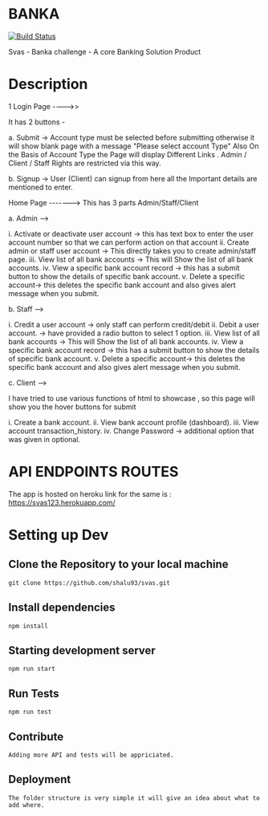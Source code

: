 # BANKA

 [![Build Status](https://api.travis-ci.org/shaluchandwani/BANKA-Frontend.svg?branch=develop)](https://travis-ci.org/shaluchandwani/BANKA-Frontend)


Svas - Banka challenge - A core Banking Solution Product

# Description

1 Login Page ---->>

It has 2 buttons - 

a. Submit -> Account type must be selected before submitting otherwise it will show blank page with a message "Please select account Type" Also On the Basis of Account Type the Page will display Different Links . Admin / Client / Staff Rights are restricted via this way.

b. Signup -> User (Client) can signup from here all the Important details are mentioned to enter.

Home Page ------->
This has 3 parts Admin/Staff/Client

a. Admin -->

i. Activate or deactivate user account -> this has text box to enter the user account number so that we can perform action on that account ii. Create admin or staff user account -> This directly takes you to create admin/staff page. iii. View list of all bank accounts -> This will Show the list of all bank accounts. iv. View a specific bank account record -> this has a submit button to show the details of specific bank account. v. Delete a specific account-> this deletes the specific bank account and also gives alert message when you submit.

b. Staff -->

i. Credit a user account -> only staff can perform credit/debit ii. Debit a user account. -> have provided a radio button to select 1 option. iii. View list of all bank accounts -> This will Show the list of all bank accounts. iv. View a specific bank account record -> this has a submit button to show the details of specific bank account. v. Delete a specific account-> this deletes the specific bank account and also gives alert message when you submit.

c. Client -->

I have tried to use various functions of html to showcase , so this page will show you the hover buttons for submit

i. Create a bank account. ii. View bank account profile (dashboard). iii. View account transaction_history. iv. Change Password -> additional option that was given in optional.

# API ENDPOINTS ROUTES

The app is hosted on heroku link for the same is : https://svas123.herokuapp.com/

# Setting up Dev

## Clone the Repository to your local machine <br/>
```
git clone https://github.com/shalu93/svas.git
``` 

## Install dependencies <br/>
``` 
npm install
```

## Starting development server <br/> 
``` 
npm run start
```

## Run Tests <br/>
```
npm run test
```
## Contribute
```
Adding more API and tests will be appriciated.
```
## Deployment
```
The folder structure is very simple it will give an idea about what to add where.
```

